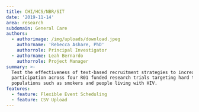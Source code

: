 ```yaml
---
title: CHI/HCS/NBR/SIT
date: '2019-11-14'
area: research
subdomain: General Care
authors:
  - authorimage: /img/uploads/download.jpeg
    authorname: 'Rebecca Ashare, PhD'
    authorrole: Principal Investigator
  - authorname: Leah Bernardo
    authorrole: Project Manager
summary: >-
  Test the effectiveness of text-based recruitment strategies to increase
  participation across four R01 funded research trials targeting hard to reach
  populations such as smokers and people living with HIV.
features:
  - feature: Flexible Event Scheduling
  - feature: CSV Upload
---
```


